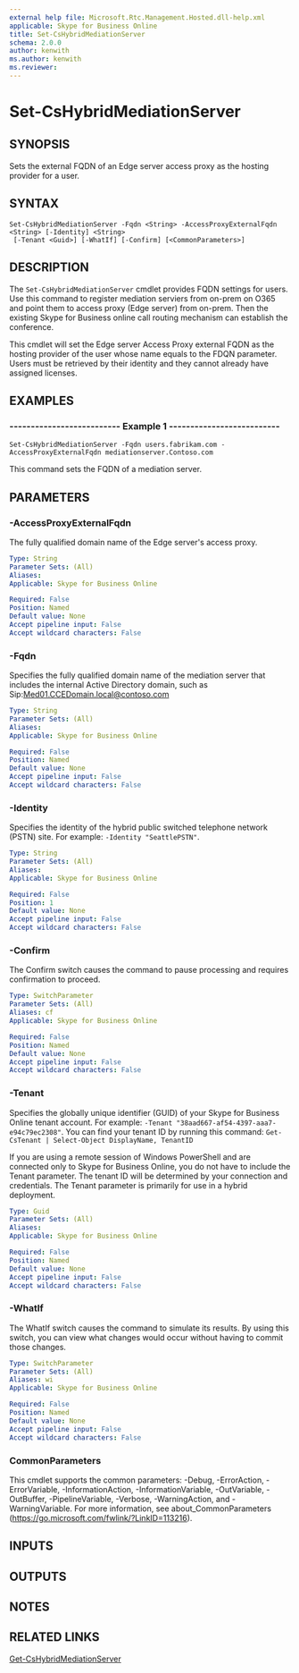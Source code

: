 ```yaml
---
external help file: Microsoft.Rtc.Management.Hosted.dll-help.xml 
applicable: Skype for Business Online
title: Set-CsHybridMediationServer
schema: 2.0.0
author: kenwith
ms.author: kenwith
ms.reviewer:
---
```


# Set-CsHybridMediationServer

## SYNOPSIS
Sets the external FQDN of an Edge server access proxy as the hosting provider for a user.

## SYNTAX

```
Set-CsHybridMediationServer -Fqdn <String> -AccessProxyExternalFqdn <String> [-Identity] <String>
 [-Tenant <Guid>] [-WhatIf] [-Confirm] [<CommonParameters>]
```

## DESCRIPTION
The `Set-CsHybridMediationServer` cmdlet provides FQDN settings for users.
Use this command to register mediation serviers from on-prem on O365 and point them to access proxy (Edge server) from on-prem.
Then the existing Skype for Business online call routing mechanism can establish the conference.

This cmdlet will set the Edge server Access Proxy external FQDN as the hosting provider of the user whose name equals to the FDQN parameter.
Users must be retrieved by their identity and they cannot already have assigned licenses.

## EXAMPLES

### -------------------------- Example 1 --------------------------
```
Set-CsHybridMediationServer -Fqdn users.fabrikam.com -AccessProxyExternalFqdn mediationserver.Contoso.com
```

This command sets the FQDN of a mediation server.


## PARAMETERS

### -AccessProxyExternalFqdn
The fully qualified domain name of the Edge server's access proxy.

```yaml
Type: String
Parameter Sets: (All)
Aliases: 
Applicable: Skype for Business Online

Required: False
Position: Named
Default value: None
Accept pipeline input: False
Accept wildcard characters: False
```

### -Fqdn
Specifies the fully qualified domain name of the mediation server that includes the internal Active Directory domain, such as Sip:Med01.CCEDomain.local@contoso.com

```yaml
Type: String
Parameter Sets: (All)
Aliases: 
Applicable: Skype for Business Online

Required: False
Position: Named
Default value: None
Accept pipeline input: False
Accept wildcard characters: False
```

### -Identity
Specifies the identity of the hybrid public switched telephone network (PSTN) site.
For example: `-Identity "SeattlePSTN"`.

```yaml
Type: String
Parameter Sets: (All)
Aliases: 
Applicable: Skype for Business Online

Required: False
Position: 1
Default value: None
Accept pipeline input: False
Accept wildcard characters: False
```

### -Confirm
The Confirm switch causes the command to pause processing and requires confirmation to proceed.

```yaml
Type: SwitchParameter
Parameter Sets: (All)
Aliases: cf
Applicable: Skype for Business Online

Required: False
Position: Named
Default value: None
Accept pipeline input: False
Accept wildcard characters: False
```

### -Tenant
Specifies the globally unique identifier (GUID) of your Skype for Business Online tenant account.
For example: `-Tenant "38aad667-af54-4397-aaa7-e94c79ec2308"`.
You can find your tenant ID by running this command: `Get-CsTenant | Select-Object DisplayName, TenantID`

If you are using a remote session of Windows PowerShell and are connected only to Skype for Business Online, you do not have to include the Tenant parameter.
The tenant ID will be determined by your connection and credentials.
The Tenant parameter is primarily for use in a hybrid deployment.

```yaml
Type: Guid
Parameter Sets: (All)
Aliases: 
Applicable: Skype for Business Online

Required: False
Position: Named
Default value: None
Accept pipeline input: False
Accept wildcard characters: False
```

### -WhatIf
The WhatIf switch causes the command to simulate its results.
By using this switch, you can view what changes would occur without having to commit those changes.

```yaml
Type: SwitchParameter
Parameter Sets: (All)
Aliases: wi
Applicable: Skype for Business Online

Required: False
Position: Named
Default value: None
Accept pipeline input: False
Accept wildcard characters: False
```

### CommonParameters
This cmdlet supports the common parameters: -Debug, -ErrorAction, -ErrorVariable, -InformationAction, -InformationVariable, -OutVariable, -OutBuffer, -PipelineVariable, -Verbose, -WarningAction, and -WarningVariable. For more information, see about_CommonParameters (https://go.microsoft.com/fwlink/?LinkID=113216).

## INPUTS

## OUTPUTS

## NOTES

## RELATED LINKS

[Get-CsHybridMediationServer](Get-CsHybridMediationServer.md)

